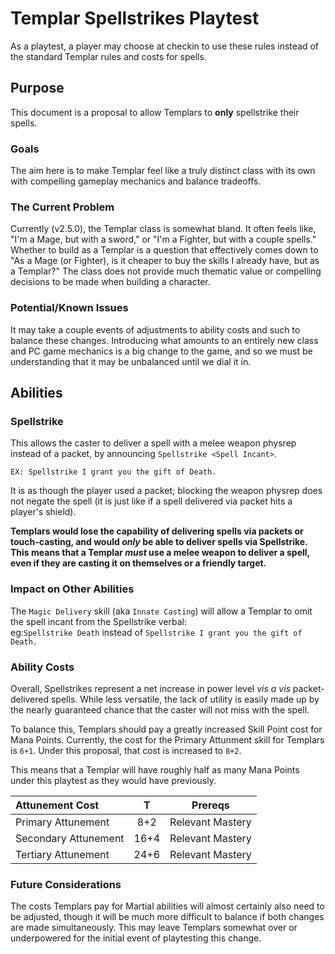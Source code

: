 # Templar Spellstrikes Playtest
As a playtest, a player may choose at checkin to use these rules instead of the standard Templar rules and costs for spells. 

## Purpose
This document is a proposal to allow Templars to **only** spellstrike their spells.

### Goals
The aim here is to make Templar feel like a truly distinct class with its own with compelling gameplay mechanics and balance tradeoffs.

### The Current Problem 
Currently (v2.5.0), the Templar class is somewhat bland. It often feels like, "I'm a Mage, but with a sword," or "I'm a Fighter, but with a couple spells." Whether to build as a Templar is a question that effectively comes down to "As a Mage (or Fighter), is it cheaper to buy the skills I already have, but as a Templar?" The class does not provide much thematic value or compelling decisions to be made when building a character.

### Potential/Known Issues
It may take a couple events of adjustments to ability costs and such to balance these changes. Introducing what amounts to an entirely new class and PC game mechanics is a big change to the game, and so we must be understanding that it may be unbalanced until we dial it in.

## Abilities

### Spellstrike
This allows the caster to deliver a spell with a melee weapon physrep instead of a packet, by announcing `Spellstrike <Spell Incant>`. 

```EX: Spellstrike I grant you the gift of Death.```

It is as though the player used a packet; blocking the weapon physrep does not negate the spell (it is just like if a spell delivered via packet hits a player's shield).

**Templars would lose the capability of delivering spells via packets or touch-casting, and would _only_ be able to deliver spells via Spellstrike. This means that a Templar _must_ use a melee weapon to deliver a spell, even if they are casting it on themselves or a friendly target.**

### Impact on Other Abilities
The `Magic Delivery` skill (aka `Innate Casting`) will allow a Templar to omit the spell incant from the Spellstrike verbal:  
eg:```Spellstrike Death```
instead of ```Spellstrike I grant you the gift of Death.```

### Ability Costs
Overall, Spellstrikes represent a net increase in power level _vis a vis_ packet-delivered spells. While less versatile, the lack of utility is easily made up by the nearly guaranteed chance that the caster will not miss with the spell.

To balance this, Templars should pay a greatly increased Skill Point cost for Mana Points. Currently, the cost for the Primary Attunment skill for Templars is `6+1`. Under this proposal, that cost is increased to `8+2`.

This means that a Templar will have roughly half as many Mana Points under this playtest as they would have previously.


| Attunement Cost      | T   |  Prereqs      |
|:---------------------|:----:|:----------------:|
| Primary Attunement   | 8+2  | Relevant Mastery |
| Secondary Attunement | 16+4 | Relevant Mastery |
| Tertiary Attunement  | 24+6 | Relevant Mastery |


### Future Considerations
The costs Templars pay for Martial abilities will almost certainly also need to be adjusted, though it will be much more difficult to balance if both changes are made simultaneously. This may leave Templars somewhat over or underpowered for the initial event of playtesting this change.
